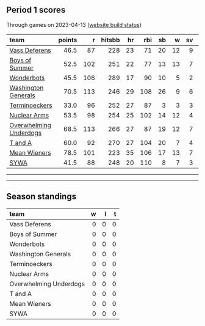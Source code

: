 

## Period 1 scores

Through games on 2023-04-13 ([website build status](https://github.com/brian-bot/pl-site/actions))


|team                   | points|   r| hitsbb| hr| rbi| sb|  w| sv|  so|   era|  whip|
|:----------------------|------:|---:|------:|--:|---:|--:|--:|--:|---:|-----:|-----:|
|[Vass Deferens](./vassdeferens)|   46.5|  87|    228| 23|  71| 20| 12|  9| 107| 4.525| 1.140|
|[Boys of Summer](./boysofsummer)|   52.5| 102|    251| 22|  77| 13| 13|  7| 173| 4.583| 1.344|
|[Wonderbots](./wonderbots)|   45.5| 106|    289| 17|  90| 10|  5|  2| 138| 4.207| 1.277|
|[Washington Generals](./washingtongenerals)|   70.5| 113|    246| 29| 108| 26|  9|  6| 148| 3.451| 1.301|
|[Terminoeckers](./terminoeckers)|   33.0|  96|    252| 27|  87|  3|  3|  3| 155| 5.450| 1.562|
|[Nuclear Arms](./nucleararms)|   53.5|  98|    254| 25| 102| 14| 12|  4| 137| 4.015| 1.300|
|[Overwhelming Underdogs](./overwhelmingunderdogs)|   68.5| 113|    266| 27|  87| 19| 12|  7| 138| 3.703| 1.212|
|[T and A](./tanda)     |   60.0|  92|    270| 27| 104| 20|  7|  4| 157| 3.562| 1.372|
|[Mean Wieners](./meanwieners)|   78.5| 101|    223| 35| 106| 17| 13|  7| 176| 3.000| 1.071|
|[SYWA](./sywa)         |   41.5|  88|    248| 20| 110|  8|  7|  3| 157| 4.342| 1.342|

* * *
* * *

## Season standings


|team                   |  w|  l|  t|
|:----------------------|--:|--:|--:|
|Vass Deferens          |  0|  0|  0|
|Boys of Summer         |  0|  0|  0|
|Wonderbots             |  0|  0|  0|
|Washington Generals    |  0|  0|  0|
|Terminoeckers          |  0|  0|  0|
|Nuclear Arms           |  0|  0|  0|
|Overwhelming Underdogs |  0|  0|  0|
|T and A                |  0|  0|  0|
|Mean Wieners           |  0|  0|  0|
|SYWA                   |  0|  0|  0|


